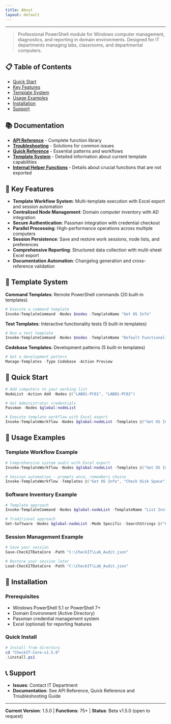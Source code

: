 ```yaml
---
title: About
layout: default
---
```


<link rel="stylesheet" href="../assets/style.css">

---

> Professional PowerShell module for Windows computer management, diagnostics, and reporting in domain environments. Designed for IT departments managing labs, classrooms, and departmental computers.

## 📋 Table of Contents

- [Quick Start](#quick-start)
- [Key Features](#key-features)
- [Template System](#template-system)
- [Usage Examples](#usage-examples)
- [Installation](#installation)
- [Support](#support)

## 📚 Documentation

- **[API Reference](api-reference.md)** - Complete function library
- **[Troubleshooting](troubleshooting.md)** - Solutions for common issues
- **[Quick Reference](quick-reference.md)** - Essential patterns and workflows
- **[Template System](template-info.md)** - Detailed information about current template capabilities
- **[Internal Helper Functions](internal-helpers.md)** - Details about crucial functions that are not exported

## 🚀 Key Features

- **Template Workflow System**: Multi-template execution with Excel export and session automation
- **Centralized Node Management**: Domain computer inventory with AD integration
- **Secure Authentication**: Passman integration with credential checkout
- **Parallel Processing**: High-performance operations across multiple computers
- **Session Persistence**: Save and restore work sessions, node lists, and preferences
- **Comprehensive Reporting**: Structured data collection with multi-sheet Excel export
- **Documentation Automation**: Changelog generation and cross-reference validation

## 🔄 Template System

**Command Templates**: Remote PowerShell commands (20 built-in templates)
```powershell
# Execute a command template
Invoke-TemplateCommand -Nodes $nodes -TemplateName "Get OS Info"
```

**Test Templates**: Interactive functionality tests (5 built-in templates)
```powershell
# Run a test template
Invoke-TemplateCommand -Nodes $nodes -TemplateName "Default Functionality Test"
```

**Codebase Templates**: Development patterns (5 built-in templates)
```powershell
# Get a development pattern
Manage-Templates -Type Codebase -Action Preview
```

## 🚀 Quick Start

```powershell
# Add computers to your working list
NodeList -Action Add -Nodes @("LAB01-PC01", "LAB01-PC02")

# Get Administrator credentials
Passman -Nodes $global:nodeList

# Execute template workflow with Excel export
Invoke-TemplateWorkflow -Nodes $global:nodeList -Templates @("Get OS Info", "Check Disk Space") -WorkflowName "System_Audit" -ExportToExcel
```

## 📖 Usage Examples

### Template Workflow Example

```powershell
# Comprehensive system audit with Excel export
Invoke-TemplateWorkflow -Nodes $global:nodeList -Templates @("Get OS Info", "Check Disk Space", "List Installed Apps") -WorkflowName "Complete_Audit" -ExportToExcel

# Session automation - prompts once, remembers choice
Invoke-TemplateWorkflow -Templates @("Get OS Info", "Check Disk Space") -Confirm "Auto"
```

### Software Inventory Example

```powershell
# Template approach
Invoke-TemplateCommand -Nodes $global:nodeList -TemplateName "List Installed Apps"

# Traditional approach
Get-Software -Nodes $global:nodeList -Mode Specific -SearchStrings @("Office", "Chrome")
```

### Session Management Example

```powershell
# Save your session
Save-CheckITDataCore -Path "C:\CheckIT\Lab_Audit.json"

# Restore your session later
Load-CheckITDataCore -Path "C:\CheckIT\Lab_Audit.json"
```

## 🔧 Installation

### Prerequisites

- Windows PowerShell 5.1 or PowerShell 7+
- Domain Environment (Active Directory)
- Passman credential management system
- Excel (optional) for reporting features

### Quick Install

```powershell
# Install from directory
cd "CheckIT-Core-v1.5.0"
.\install.ps1
```

## 📞 Support

- **Issues**: Contact IT Department
- **Documentation**: See API Reference, Quick Reference and Troubleshooting Guide

---

**Current Version**: 1.5.0 | **Functions**: 75+ | **Status**: Beta v1.5.0 (open to request)
